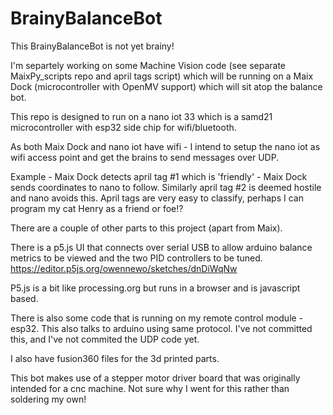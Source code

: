 # BrainyBalanceBot

This BrainyBalanceBot is not yet brainy!  

I'm separtely working on some Machine Vision code (see separate MaixPy_scripts repo and april tags script) which will be 
running on a Maix Dock (microcontroller with OpenMV support) which will sit atop the balance bot.

This repo is designed to run on a nano iot 33 which is a samd21 microcontroller with esp32 side chip
for wifi/bluetooth.

As both Maix Dock and nano iot have wifi - I intend to setup the nano iot as wifi access point and get
the brains to send messages over UDP.

Example - Maix Dock detects april tag #1 which is 'friendly' - Maix Dock sends coordinates to nano to follow.  Similarly 
april tag #2 is deemed hostile and nano avoids this.  April tags are very easy to classify, perhaps I can program my cat Henry
as a friend or foe!?

There are a couple of other parts to this project (apart from Maix).

There is a p5.js UI that connects over serial USB to allow arduino balance metrics to be viewed and the two PID controllers to be tuned.
https://editor.p5js.org/owennewo/sketches/dnDiWqNw

P5.js is a bit like processing.org but runs in a browser and is javascript based.  

There is also some code that is running on my remote control module - esp32.  This also talks to arduino using same protocol.
I've not committed this, and I've not commited the UDP code yet.

I also have fusion360 files for the 3d printed parts.

This bot makes use of a stepper motor driver board that was originally intended for a cnc machine.  Not sure why I went for this rather than soldering my own!
